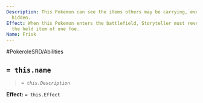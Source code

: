 ```yaml
---
Description: This Pokemon can see the items others may be carrying, even if they are
  hidden.
Effect: When this Pokemon enters the battlefield, Storyteller must reveal its trainer
  the held item of one foe.
Name: Frisk
---
```


#PokeroleSRD/Abilities

## `= this.name`

> *`= this.Description`*

**Effect:** `= this.Effect`
